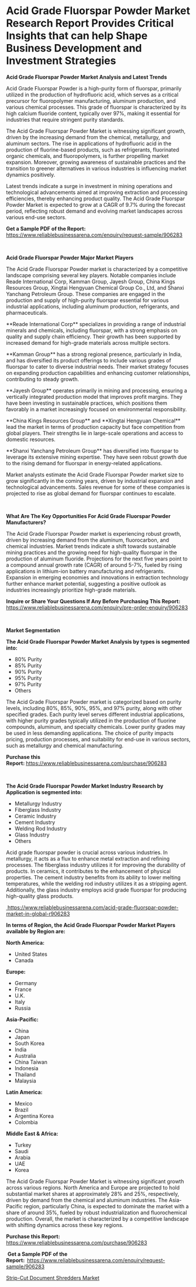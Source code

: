 <p><h1>Acid Grade Fluorspar Powder Market Research Report Provides Critical Insights that can help Shape Business Development and Investment Strategies</h1></p><p><strong>Acid Grade Fluorspar Powder Market Analysis and Latest Trends</strong></p>
<p><p>Acid Grade Fluorspar Powder is a high-purity form of fluorspar, primarily utilized in the production of hydrofluoric acid, which serves as a critical precursor for fluoropolymer manufacturing, aluminum production, and various chemical processes. This grade of fluorspar is characterized by its high calcium fluoride content, typically over 97%, making it essential for industries that require stringent purity standards.</p><p>The Acid Grade Fluorspar Powder Market is witnessing significant growth, driven by the increasing demand from the chemical, metallurgy, and aluminum sectors. The rise in applications of hydrofluoric acid in the production of fluorine-based products, such as refrigerants, fluorinated organic chemicals, and fluoropolymers, is further propelling market expansion. Moreover, growing awareness of sustainable practices and the transition to greener alternatives in various industries is influencing market dynamics positively.</p><p>Latest trends indicate a surge in investment in mining operations and technological advancements aimed at improving extraction and processing efficiencies, thereby enhancing product quality. The Acid Grade Fluorspar Powder Market is expected to grow at a CAGR of 9.7% during the forecast period, reflecting robust demand and evolving market landscapes across various end-use sectors.</p></p>
<p><strong>Get a Sample PDF of the Report:&nbsp;</strong> <a href="https://www.reliablebusinessarena.com/enquiry/request-sample/906283?utm_campaign=3041&utm_medium=2&utm_source=Github&utm_content=ia&utm_term=21032025&utm_id=acid-grade-fluorspar-powder">https://www.reliablebusinessarena.com/enquiry/request-sample/906283</a></p>
<p>&nbsp;</p>
<p><strong>Acid Grade Fluorspar Powder Major Market Players</strong></p>
<p><p>The Acid Grade Fluorspar Powder market is characterized by a competitive landscape comprising several key players. Notable companies include Reade International Corp, Kamman Group, Jayesh Group, China Kings Resources Group, Xingtai Hengyuan Chemical Group Co., Ltd, and Shanxi Yanchang Petroleum Group. These companies are engaged in the production and supply of high-purity fluorspar essential for various industrial applications, including aluminum production, refrigerants, and pharmaceuticals.</p><p>**Reade International Corp** specializes in providing a range of industrial minerals and chemicals, including fluorspar, with a strong emphasis on quality and supply chain efficiency. Their growth has been supported by increased demand for high-grade materials across multiple sectors.</p><p>**Kamman Group** has a strong regional presence, particularly in India, and has diversified its product offerings to include various grades of fluorspar to cater to diverse industrial needs. Their market strategy focuses on expanding production capabilities and enhancing customer relationships, contributing to steady growth.</p><p>**Jayesh Group** operates primarily in mining and processing, ensuring a vertically integrated production model that improves profit margins. They have been investing in sustainable practices, which positions them favorably in a market increasingly focused on environmental responsibility.</p><p>**China Kings Resources Group** and **Xingtai Hengyuan Chemical** lead the market in terms of production capacity but face competition from global players. Their strengths lie in large-scale operations and access to domestic resources.</p><p>**Shanxi Yanchang Petroleum Group** has diversified into fluorspar to leverage its extensive mining expertise. They have seen robust growth due to the rising demand for fluorspar in energy-related applications.</p><p>Market analysts estimate the Acid Grade Fluorspar Powder market size to grow significantly in the coming years, driven by industrial expansion and technological advancements. Sales revenue for some of these companies is projected to rise as global demand for fluorspar continues to escalate.</p></p>
<p>&nbsp;</p>
<p><strong>What Are The Key Opportunities For Acid Grade Fluorspar Powder Manufacturers?</strong></p>
<p><p>The Acid Grade Fluorspar Powder market is experiencing robust growth, driven by increasing demand from the aluminum, fluorocarbon, and chemical industries. Market trends indicate a shift towards sustainable mining practices and the growing need for high-quality fluorspar in the production of aluminum fluoride. Projections for the next five years point to a compound annual growth rate (CAGR) of around 5-7%, fueled by rising applications in lithium-ion battery manufacturing and refrigerants. Expansion in emerging economies and innovations in extraction technology further enhance market potential, suggesting a positive outlook as industries increasingly prioritize high-grade materials.</p></p>
<p><strong>Inquire or Share Your Questions If Any Before Purchasing This Report:</strong> <a href="https://www.reliablebusinessarena.com/enquiry/pre-order-enquiry/906283?utm_campaign=3041&utm_medium=2&utm_source=Github&utm_content=ia&utm_term=21032025&utm_id=acid-grade-fluorspar-powder">https://www.reliablebusinessarena.com/enquiry/pre-order-enquiry/906283</a></p>
<p>&nbsp;</p>
<p><strong>Market Segmentation</strong></p>
<p><strong>The Acid Grade Fluorspar Powder Market Analysis by types is segmented into:</strong></p>
<p><ul><li>80% Purity</li><li>85% Purity</li><li>90% Purity</li><li>95% Purity</li><li>97% Purity</li><li>Others</li></ul></p>
<p><p>The Acid Grade Fluorspar Powder market is categorized based on purity levels, including 80%, 85%, 90%, 95%, and 97% purity, along with other specified grades. Each purity level serves different industrial applications, with higher purity grades typically utilized in the production of fluorine compounds, aluminum, and specialty chemicals. Lower purity grades may be used in less demanding applications. The choice of purity impacts pricing, production processes, and suitability for end-use in various sectors, such as metallurgy and chemical manufacturing.</p></p>
<p><strong>Purchase this Report:&nbsp;</strong><a href="https://www.reliablebusinessarena.com/purchase/906283?utm_campaign=3041&utm_medium=2&utm_source=Github&utm_content=ia&utm_term=21032025&utm_id=acid-grade-fluorspar-powder">https://www.reliablebusinessarena.com/purchase/906283</a></p>
<p>&nbsp;</p>
<p><strong>The Acid Grade Fluorspar Powder Market Industry Research by Application is segmented into:</strong></p>
<p><ul><li>Metallurgy Industry</li><li>Fiberglass Industry</li><li>Ceramic Industry</li><li>Cement Industry</li><li>Welding Rod Industry</li><li>Glass Industry</li><li>Others</li></ul></p>
<p><p>Acid grade fluorspar powder is crucial across various industries. In metallurgy, it acts as a flux to enhance metal extraction and refining processes. The fiberglass industry utilizes it for improving the durability of products. In ceramics, it contributes to the enhancement of physical properties. The cement industry benefits from its ability to lower melting temperatures, while the welding rod industry utilizes it as a stripping agent. Additionally, the glass industry employs acid grade fluorspar for producing high-quality glass products.</p></p>
<p><a href="https://www.reliablebusinessarena.com/acid-grade-fluorspar-powder-market-in-global-r906283?utm_campaign=3041&utm_medium=2&utm_source=Github&utm_content=ia&utm_term=21032025&utm_id=acid-grade-fluorspar-powder">&nbsp;https://www.reliablebusinessarena.com/acid-grade-fluorspar-powder-market-in-global-r906283</a></p>
<p><strong>In terms of Region, the Acid Grade Fluorspar Powder Market Players available by Region are:</strong></p>
<p>
    <p> <strong> North America: </strong>
        <ul>
            <li>United States</li>
            <li>Canada</li>
        </ul>
        </p> 
    <p> <strong> Europe: </strong>
        <ul>
            <li>Germany</li>
            <li>France</li>
            <li>U.K.</li>
            <li>Italy</li>
            <li>Russia</li>
        </ul>
        </p> 
    <p> <strong> Asia-Pacific: </strong>
        <ul>
            <li>China</li>
            <li>Japan</li>
            <li>South Korea</li>
            <li>India</li>
            <li>Australia</li>
            <li>China Taiwan</li>
            <li>Indonesia</li>
            <li>Thailand</li>
            <li>Malaysia</li>
        </ul>
        </p> 
    <p> <strong> Latin America: </strong>
        <ul>
            <li>Mexico</li>
            <li>Brazil</li>
            <li>Argentina Korea</li>
            <li>Colombia</li>
        </ul>
        </p> 
    <p> <strong> Middle East & Africa: </strong>
        <ul>
            <li>Turkey</li>
            <li>Saudi</li>
            <li>Arabia</li>
            <li>UAE</li>
            <li>Korea</li>
        </ul>
    </p>
    </p>
<p><p>The Acid Grade Fluorspar Powder Market is witnessing significant growth across various regions. North America and Europe are projected to hold substantial market shares at approximately 28% and 25%, respectively, driven by demand from the chemical and aluminum industries. The Asia-Pacific region, particularly China, is expected to dominate the market with a share of around 35%, fueled by robust industrialization and fluorochemical production. Overall, the market is characterized by a competitive landscape with shifting dynamics across these key regions.</p></p>
<p><strong>Purchase this Report: </strong><a href="https://www.reliablebusinessarena.com/purchase/906283?utm_campaign=3041&utm_medium=2&utm_source=Github&utm_content=ia&utm_term=21032025&utm_id=acid-grade-fluorspar-powder">https://www.reliablebusinessarena.com/purchase/906283</a></p>
<p>&nbsp;<strong>Get a Sample PDF of the Report:&nbsp;&nbsp;</strong><a href="https://www.reliablebusinessarena.com/enquiry/request-sample/906283?utm_campaign=3041&utm_medium=2&utm_source=Github&utm_content=ia&utm_term=21032025&utm_id=acid-grade-fluorspar-powder">https://www.reliablebusinessarena.com/enquiry/request-sample/906283</a></p>
<p><strong></strong></p>
<p><p><a href="https://github.com/rianttegang/Market-Research-Report-List-1/blob/main/strip-cut-document-shredders-market.md?utm_campaign=3041&utm_medium=2&utm_source=Github&utm_content=ia&utm_term=21032025&utm_id=acid-grade-fluorspar-powder">Strip-Cut Document Shredders Market</a></p></p>